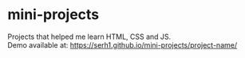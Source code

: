 # mini-projects

Projects that helped me learn HTML, CSS and JS.
<br>
Demo available at: https://serh1.github.io/mini-projects/project-name/
